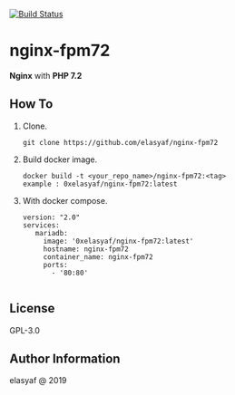 [![Build Status](https://travis-ci.org/elasyaf/nginx-fpm72.svg?branch=master)](https://travis-ci.org/elasyaf/nginx-fpm72)

# nginx-fpm72

__Nginx__ with __PHP 7.2__

## How To

1. Clone.

   ```
   git clone https://github.com/elasyaf/nginx-fpm72
   ```

2. Build docker image.
 
   ```
   docker build -t <your_repo_name>/nginx-fpm72:<tag> 
   example : 0xelasyaf/nginx-fpm72:latest
   ``` 

3. With docker compose.
 
   ```
   version: "2.0"
   services:
      mariadb:
        image: '0xelasyaf/nginx-fpm72:latest'
        hostname: nginx-fpm72
        container_name: nginx-fpm72
        ports:
          - '80:80'
          
   ``` 
License
------------------

GPL-3.0


Author Information
------------------

elasyaf @ 2019


